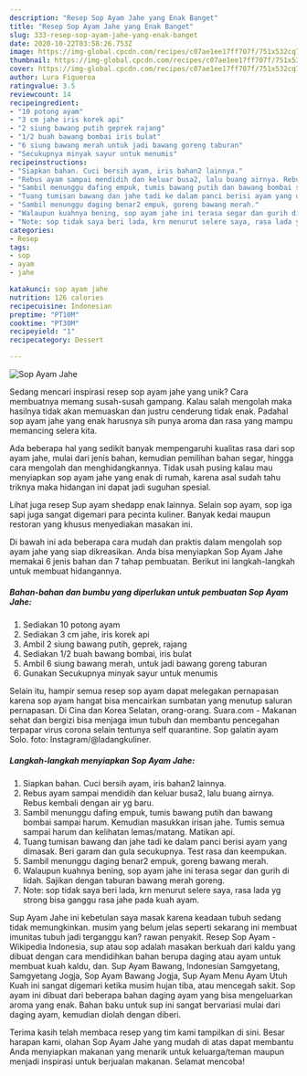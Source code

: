 ```yaml
---
description: "Resep Sop Ayam Jahe yang Enak Banget"
title: "Resep Sop Ayam Jahe yang Enak Banget"
slug: 333-resep-sop-ayam-jahe-yang-enak-banget
date: 2020-10-22T03:58:26.753Z
image: https://img-global.cpcdn.com/recipes/c07ae1ee17ff707f/751x532cq70/sop-ayam-jahe-foto-resep-utama.jpg
thumbnail: https://img-global.cpcdn.com/recipes/c07ae1ee17ff707f/751x532cq70/sop-ayam-jahe-foto-resep-utama.jpg
cover: https://img-global.cpcdn.com/recipes/c07ae1ee17ff707f/751x532cq70/sop-ayam-jahe-foto-resep-utama.jpg
author: Lura Figueroa
ratingvalue: 3.5
reviewcount: 14
recipeingredient:
- "10 potong ayam"
- "3 cm jahe iris korek api"
- "2 siung bawang putih geprek rajang"
- "1/2 buah bawang bombai iris bulat"
- "6 siung bawang merah untuk jadi bawang goreng taburan"
- "Secukupnya minyak sayur untuk menumis"
recipeinstructions:
- "Siapkan bahan. Cuci bersih ayam, iris bahan2 lainnya."
- "Rebus ayam sampai mendidih dan keluar busa2, lalu buang airnya. Rebus kembali dengan air yg baru."
- "Sambil menunggu dafing empuk, tumis bawang putih dan bawang bombai sampai harum. Kemudian masukkan irisan jahe. Tumis semua sampai harum dan kelihatan lemas/matang. Matikan api."
- "Tuang tumisan bawang dan jahe tadi ke dalam panci berisi ayam yang dimasak. Beri garam dan gula secukupnya. Test rasa dan keempukan."
- "Sambil menunggu daging benar2 empuk, goreng bawang merah."
- "Walaupun kuahnya bening, sop ayam jahe ini terasa segar dan gurih di lidah. Sajikan dengan taburan bawang merah goreng."
- "Note: sop tidak saya beri lada, krn menurut selere saya, rasa lada yg strong bisa ganggu rasa jahe pada kuah ayam."
categories:
- Resep
tags:
- sop
- ayam
- jahe

katakunci: sop ayam jahe 
nutrition: 126 calories
recipecuisine: Indonesian
preptime: "PT10M"
cooktime: "PT30M"
recipeyield: "1"
recipecategory: Dessert

---
```



![Sop Ayam Jahe](https://img-global.cpcdn.com/recipes/c07ae1ee17ff707f/751x532cq70/sop-ayam-jahe-foto-resep-utama.jpg)

Sedang mencari inspirasi resep sop ayam jahe yang unik? Cara membuatnya memang susah-susah gampang. Kalau salah mengolah maka hasilnya tidak akan memuaskan dan justru cenderung tidak enak. Padahal sop ayam jahe yang enak harusnya sih punya aroma dan rasa yang mampu memancing selera kita.

Ada beberapa hal yang sedikit banyak mempengaruhi kualitas rasa dari sop ayam jahe, mulai dari jenis bahan, kemudian pemilihan bahan segar, hingga cara mengolah dan menghidangkannya. Tidak usah pusing kalau mau menyiapkan sop ayam jahe yang enak di rumah, karena asal sudah tahu triknya maka hidangan ini dapat jadi suguhan spesial.

Lihat juga resep Sup ayam shedapp enak lainnya. Selain sop ayam, sop iga sapi juga sangat digemari para pecinta kuliner. Banyak kedai maupun restoran yang khusus menyediakan masakan ini.


Di bawah ini ada beberapa cara mudah dan praktis dalam mengolah sop ayam jahe yang siap dikreasikan. Anda bisa menyiapkan Sop Ayam Jahe memakai 6 jenis bahan dan 7 tahap pembuatan. Berikut ini langkah-langkah untuk membuat hidangannya.

<!--inarticleads1-->

##### Bahan-bahan dan bumbu yang diperlukan untuk pembuatan Sop Ayam Jahe:

1. Sediakan 10 potong ayam
1. Sediakan 3 cm jahe, iris korek api
1. Ambil 2 siung bawang putih, geprek, rajang
1. Sediakan 1/2 buah bawang bombai, iris bulat
1. Ambil 6 siung bawang merah, untuk jadi bawang goreng taburan
1. Gunakan Secukupnya minyak sayur untuk menumis


Selain itu, hampir semua resep sop ayam dapat melegakan pernapasan karena sop ayam hangat bisa mencairkan sumbatan yang menutup saluran pernapasan. Di Cina dan Korea Selatan, orang-orang. Suara.com - Makanan sehat dan bergizi bisa menjaga imun tubuh dan membantu pencegahan terpapar virus corona selain tentunya self quarantine. Sop galatin ayam Solo. foto: Instagram/@ladangkuliner. 

<!--inarticleads2-->

##### Langkah-langkah menyiapkan Sop Ayam Jahe:

1. Siapkan bahan. Cuci bersih ayam, iris bahan2 lainnya.
1. Rebus ayam sampai mendidih dan keluar busa2, lalu buang airnya. Rebus kembali dengan air yg baru.
1. Sambil menunggu dafing empuk, tumis bawang putih dan bawang bombai sampai harum. Kemudian masukkan irisan jahe. Tumis semua sampai harum dan kelihatan lemas/matang. Matikan api.
1. Tuang tumisan bawang dan jahe tadi ke dalam panci berisi ayam yang dimasak. Beri garam dan gula secukupnya. Test rasa dan keempukan.
1. Sambil menunggu daging benar2 empuk, goreng bawang merah.
1. Walaupun kuahnya bening, sop ayam jahe ini terasa segar dan gurih di lidah. Sajikan dengan taburan bawang merah goreng.
1. Note: sop tidak saya beri lada, krn menurut selere saya, rasa lada yg strong bisa ganggu rasa jahe pada kuah ayam.


Sup Ayam Jahe ini kebetulan saya masak karena keadaan tubuh sedang tidak memungkinkan. musim yang belum jelas seperti sekarang ini membuat imunitas tubuh jadi terganggu kan? rawan penyakit. Resep Sop Ayam - Wikipedia Indonesia, sup atau sop adalah masakan berkuah dari kaldu yang dibuat dengan cara mendidihkan bahan berupa daging atau ayam untuk membuat kuah kaldu, dan. Sup Ayam Bawang, Indonesian Samgyetang, Samgyetang Jogja, Sop Ayam Bawang Jogja, Sup Ayam Menu Ayam Utuh Kuah ini sangat digemari ketika musim hujan tiba, atau mencegah sakit. Sop ayam ini dibuat dari beberapa bahan daging ayam yang bisa mengeluarkan aroma yang enak. Bahan baku untuk sup ini sangat bervariasi mulai dari daging ayam, kemudian diolah dengan diberi. 

Terima kasih telah membaca resep yang tim kami tampilkan di sini. Besar harapan kami, olahan Sop Ayam Jahe yang mudah di atas dapat membantu Anda menyiapkan makanan yang menarik untuk keluarga/teman maupun menjadi inspirasi untuk berjualan makanan. Selamat mencoba!
